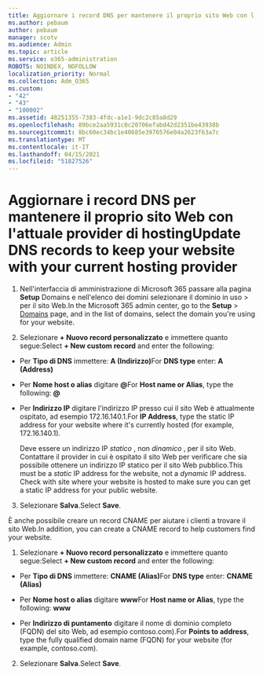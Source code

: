 ```yaml
---
title: Aggiornare i record DNS per mantenere il proprio sito Web con l'attuale provider di hosting
ms.author: pebaum
author: pebaum
manager: scotv
ms.audience: Admin
ms.topic: article
ms.service: o365-administration
ROBOTS: NOINDEX, NOFOLLOW
localization_priority: Normal
ms.collection: Adm_O365
ms.custom:
- "42"
- "43"
- "100002"
ms.assetid: 48251355-7383-4fdc-a1e1-9dc2c85a8d29
ms.openlocfilehash: 89bce2aa5931c0c20706efabd42d2351be43938b
ms.sourcegitcommit: 8bc60ec34bc1e40685e3976576e04a2623f63a7c
ms.translationtype: MT
ms.contentlocale: it-IT
ms.lasthandoff: 04/15/2021
ms.locfileid: "51827526"
---
```

# <a name="update-dns-records-to-keep-your-website-with-your-current-hosting-provider"></a><span data-ttu-id="d2a74-102">Aggiornare i record DNS per mantenere il proprio sito Web con l'attuale provider di hosting</span><span class="sxs-lookup"><span data-stu-id="d2a74-102">Update DNS records to keep your website with your current hosting provider</span></span>

1. <span data-ttu-id="d2a74-103">Nell'interfaccia di amministrazione di Microsoft 365 passare alla pagina **Setup** Domains e nell'elenco dei domini selezionare il dominio in uso  >  [](https://admin.microsoft.com/Adminportal#/Domains) per il sito Web.</span><span class="sxs-lookup"><span data-stu-id="d2a74-103">In the Microsoft 365 admin center, go to the **Setup** > [Domains](https://admin.microsoft.com/Adminportal#/Domains) page, and in the list of domains, select the domain you're using for your website.</span></span>

2. <span data-ttu-id="d2a74-104">Selezionare **+ Nuovo record personalizzato** e immettere quanto segue:</span><span class="sxs-lookup"><span data-stu-id="d2a74-104">Select **+ New custom record** and enter the following:</span></span>

  - <span data-ttu-id="d2a74-105">Per **Tipo di DNS** immettere: **A (Indirizzo)**</span><span class="sxs-lookup"><span data-stu-id="d2a74-105">For **DNS type** enter: **A (Address)**</span></span>

  - <span data-ttu-id="d2a74-106">Per **Nome host o alias** digitare **@**</span><span class="sxs-lookup"><span data-stu-id="d2a74-106">For **Host name or Alias**, type the following: **@**</span></span>

  - <span data-ttu-id="d2a74-107">Per **Indirizzo IP** digitare l'indirizzo IP presso cui il sito Web è attualmente ospitato, ad esempio 172.16.140.1.</span><span class="sxs-lookup"><span data-stu-id="d2a74-107">For **IP Address**, type the static IP address for your website where it's currently hosted (for example, 172.16.140.1).</span></span>

    <span data-ttu-id="d2a74-p101">Deve essere un indirizzo IP  *statico*  , non  *dinamico*  , per il sito Web. Contattare il provider in cui è ospitato il sito Web per verificare che sia possibile ottenere un indirizzo IP statico per il sito Web pubblico.</span><span class="sxs-lookup"><span data-stu-id="d2a74-p101">This must be a  *static*  IP address for the website, not a  *dynamic*  IP address. Check with site where your website is hosted to make sure you can get a static IP address for your public website.</span></span>

3. <span data-ttu-id="d2a74-110">Selezionare **Salva**.</span><span class="sxs-lookup"><span data-stu-id="d2a74-110">Select **Save**.</span></span>

<span data-ttu-id="d2a74-111">È anche possibile creare un record CNAME per aiutare i clienti a trovare il sito Web.</span><span class="sxs-lookup"><span data-stu-id="d2a74-111">In addition, you can create a CNAME record to help customers find your website.</span></span>
  
1. <span data-ttu-id="d2a74-112">Selezionare **+ Nuovo record personalizzato** e immettere quanto segue:</span><span class="sxs-lookup"><span data-stu-id="d2a74-112">Select **+ New custom record** and enter the following:</span></span>

  - <span data-ttu-id="d2a74-113">Per **Tipo di DNS** immettere: **CNAME (Alias)**</span><span class="sxs-lookup"><span data-stu-id="d2a74-113">For **DNS type** enter: **CNAME (Alias)**</span></span>

  - <span data-ttu-id="d2a74-114">Per **Nome host o alias** digitare **www**</span><span class="sxs-lookup"><span data-stu-id="d2a74-114">For **Host name or Alias**, type the following: **www**</span></span>

  - <span data-ttu-id="d2a74-115">Per **Indirizzo di puntamento** digitare il nome di dominio completo (FQDN) del sito Web, ad esempio contoso.com).</span><span class="sxs-lookup"><span data-stu-id="d2a74-115">For **Points to address**, type the fully qualified domain name (FQDN) for your website (for example, contoso.com).</span></span>

2. <span data-ttu-id="d2a74-116">Selezionare **Salva**.</span><span class="sxs-lookup"><span data-stu-id="d2a74-116">Select **Save**.</span></span>
